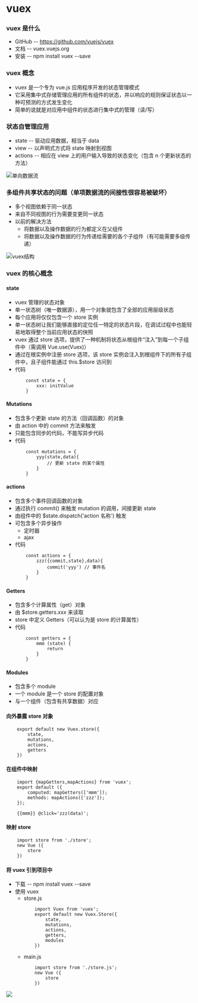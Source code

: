 # vuex
### vuex 是什么
- GitHub -- https://github.com/vuejs/vuex
- 文档 -- vuex.vuejs.org
- 安装 -- npm install vuex --save

### vuex 概念
- vuex 是一个专为 vue.js 应用程序开发的状态管理模式
- 它采用集中式存储管理应用的所有组件的状态，并以响应的规则保证状态以一种可预测的方式发生变化
- 简单的说就是对应用中组件的状态进行集中式的管理（读/写）

### 状态自管理应用
- state -- 驱动应用数据，相当于 data
- view -- 以声明式方式将 state 映射到视图
- actions -- 相应在 view 上的用户输入导致的状态变化（包含 n 个更新状态的方法）

![单向数据流](https://vuex.vuejs.org/zh-cn/images/flow.png)

### 多组件共享状态的问题（单项数据流的间接性很容易被破坏）
- 多个视图依赖于同一状态
- 来自不同视图的行为需要变更同一状态
- 以前的解决方法
	- 将数据以及操作数据的行为都定义在父组件
	- 将数据以及操作数据的行为传递给需要的各个子组件（有可能需要多级传递）

![vuex结构](https://vuex.vuejs.org/zh-cn/images/vuex.png)

### vuex 的核心概念
#### state
- vuex 管理的状态对象
- 单一状态树（唯一数据源），用一个对象就包含了全部的应用层级状态
- 每个应用将仅仅包含一个 store 实例
- 单一状态树让我们能够直接的定位任一特定的状态片段，在调试过程中也能轻易地取得整个当前应用状态的快照
- vuex 通过 store 选项，提供了一种机制将状态从根组件“注入”到每一个子组件中（需调用 Vue.use(Vuex)）
- 通过在根实例中注册 store 选项，该 store 实例会注入到根组件下的所有子组件中，且子组件能通过 this.$store 访问到
- 代码
	```
		const state = {
			xxx: initValue
		}
	```

#### Mutations
- 包含多个更新 state 的方法（回调函数）的对象
- 由 action 中的 commit 方法来触发
- 只能包含同步的代码，不能写异步代码
- 代码
	```
		const mutations = {
			yyy(state,data){
				// 更新 state 的某个属性
			}
		}
	```

#### actions
- 包含多个事件回调函数的对象
- 通过执行 commit() 来触发 mutation 的调用，间接更新 state
- 由组件中的 $state.dispatch('action 名称') 触发
- 可包含多个异步操作
	- 定时器
	- ajax
- 代码
	```
		const actions = {
			zzz({commit,state},data){
				commit('yyy') // 事件名
			}
		}
	```

#### Getters
- 包含多个计算属性（get）对象
- 由 $store.getters.xxx 来读取
- store 中定义 Getters（可以认为是 store 的计算属性）
- 代码
	```
		const getters = {
			mmm (state) {
				return
			}
		}
	```

#### Modules
- 包含多个 module
- 一个 module 是一个 store 的配置对象
- 与一个组件（包含有共享数据）对应

#### 向外暴露 store 对象
```
	export default new Vuex.store({
		state,
		mutations,
		actions,
		getters
	})
```

#### 在组件中映射
```
	import {mapGetters,mapActions} from 'vuex';
	export default ({
		computed: mapGetters(['mmm']);
		methods: mapActions(['zzz']);
	});

	{{mmm}} @click='zzz(data)';
```

#### 映射 store
```
	import store from './store';
	new Vue ({
		store
	})
```

#### 将 vuex 引到项目中
- 下载 -- npm install vuex --save
- 使用 vuex
	- store.js
		```
			import Vuex from 'vuex';
			export default new Vuex.Store({
				state,
				mutations,
				actions,
				getters,
				modules
			})
		```
	- main.js
		```
			import store from './store.js';
			new Vue ({
				store
			}) 
		```
![](http://i.imgur.com/oL4GZt7.png)


